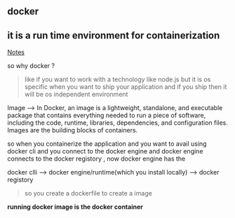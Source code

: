 ## docker

it is a run time environment for containerization
---

[Notes](https://projects.100xdevs.com/tracks/docker-2)

so why docker ?

> like if you want to work with a technology like node.js
but it is os specific when you want to ship your application and if you ship then it will be os independent environment

Image --> 
In Docker, an image is a lightweight, standalone, and executable package that contains everything needed to run a piece of software, including the code, runtime, libraries, dependencies, and configuration files. Images are the building blocks of containers.


so when you containerize the application and you want to avail using docker cli and you connect to the docker engine and docker engine connects to the docker registory , now docker engine has the 

docker clli --> docker engine/runtime(which you install locally) --> docker registory

> so you create a dockerfile to create a image 

**running docker image is the docker container**